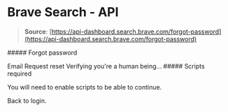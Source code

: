 # Brave Search - API

> **Source**: [https://api-dashboard.search.brave.com/forgot-password](https://api-dashboard.search.brave.com/forgot-password)


[](https://api-dashboard.search.brave.com/) ##### Forgot password

  Email       Request reset Verifying you're a human being...  ##### Scripts required

 You will need to enable scripts to be able to continue.

  Back to login.

